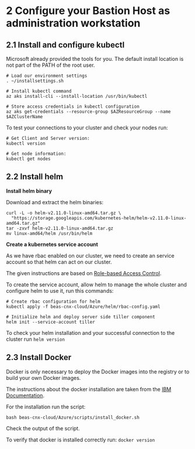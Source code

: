 # 2 Configure your Bastion Host as administration workstation

## 2.1 Install and configure kubectl

Microsoft already provided the tools for you. The default install location is not part of the PATH of the root user. 

```
# Load our environment settings
. ~/installsettings.sh

# Install kubectl command
az aks install-cli --install-location /usr/bin/kubectl

# Store access credentials in kubectl configuration
az aks get-credentials --resource-group $AZResourceGroup --name $AZClusterName

```

To test your connections to your cluster and check your nodes run:

```
# Get Client and Server version:
kubectl version

# Get node information:
kubectl get nodes

```

## 2.2 Install helm

**Install helm binary**

Download and extract the helm binaries:

```
curl -L -o helm-v2.11.0-linux-amd64.tar.gz \
  "https://storage.googleapis.com/kubernetes-helm/helm-v2.11.0-linux-amd64.tar.gz"
tar -zxvf helm-v2.11.0-linux-amd64.tar.gz
mv linux-amd64/helm /usr/bin/helm

```

**Create a kubernetes service account**

As we have rbac enabled on our cluster, we need to create an service account so that helm can act on our cluster.

The given instructions are based on [Role-based Access Control](https://github.com/helm/helm/blob/master/docs/rbac.md).

To create the service account, allow helm to manage the whole cluster and configure helm to use it, run this commands:

```
# Create rbac configuration for helm
kubectl apply -f beas-cnx-cloud/Azure/helm/rbac-config.yaml

# Initialize helm and deploy server side tiller component
helm init --service-account tiller

```

To check your helm installation and your successful connection to the cluster run `helm version`


## 2.3 Install Docker

Docker is only necessary to deploy the Docker images into the registry or to build your own Docker images.

The instructions about the docker installation are taken from the [IBM Documentation](https://www.ibm.com/support/knowledgecenter/en/SSYGQH_6.0.0/admin/install/cp_prereq_kubernetes_nonha.html).

For the installation run the script:

```
bash beas-cnx-cloud/Azure/scripts/install_docker.sh

```

Check the output of the script.

To verify that docker is installed correctly run: `docker version`

